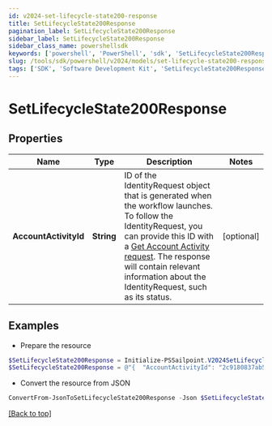 ```yaml
---
id: v2024-set-lifecycle-state200-response
title: SetLifecycleState200Response
pagination_label: SetLifecycleState200Response
sidebar_label: SetLifecycleState200Response
sidebar_class_name: powershellsdk
keywords: ['powershell', 'PowerShell', 'sdk', 'SetLifecycleState200Response', 'V2024SetLifecycleState200Response'] 
slug: /tools/sdk/powershell/v2024/models/set-lifecycle-state200-response
tags: ['SDK', 'Software Development Kit', 'SetLifecycleState200Response', 'V2024SetLifecycleState200Response']
---
```



# SetLifecycleState200Response

## Properties

Name | Type | Description | Notes
------------ | ------------- | ------------- | -------------
**AccountActivityId** | **String** | ID of the IdentityRequest object that is generated when the workflow launches. To follow the IdentityRequest, you can provide this ID with a [Get Account Activity request](https://developer.sailpoint.com/docs/api/v3/get-account-activity/). The response will contain relevant information about the IdentityRequest, such as its status. | [optional] 

## Examples

- Prepare the resource
```powershell
$SetLifecycleState200Response = Initialize-PSSailpoint.V2024SetLifecycleState200Response  -AccountActivityId 2c9180837ab5b716017ab7c6c9ef1e20
$SetLifecycleState200Response = @"{  "AccountActivityId": "2c9180837ab5b716017ab7c6c9ef1e20" }"@
```

- Convert the resource from JSON
```powershell
ConvertFrom-JsonToSetLifecycleState200Response -Json $SetLifecycleState200Response
```


[[Back to top]](#) 


